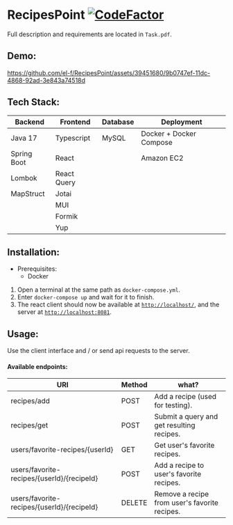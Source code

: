 # RecipesPoint [![CodeFactor](https://www.codefactor.io/repository/github/el-f/recipespoint/badge)](https://www.codefactor.io/repository/github/el-f/recipespoint)

Full description and requirements are located in `Task.pdf`.

## Demo:
https://github.com/el-f/RecipesPoint/assets/39451680/9b0747ef-11dc-4868-92ad-3e843a74518d


## Tech Stack:

| Backend     | Frontend    | Database | Deployment              |
| ----------- | ----------- | -------- | ----------------------- |
| Java 17     | Typescript  | MySQL    | Docker + Docker Compose |
| Spring Boot | React       |          | Amazon EC2              |
| Lombok      | React Query |          |                         |
| MapStruct   | Jotai       |          |                         |
|             | MUI         |          |                         |
|             | Formik      |          |                         |
|             | Yup         |          |                         |

## Installation:

- Prerequisites:
  - Docker

1. Open a terminal at the same path as `docker-compose.yml`.
2. Enter `docker-compose up` and wait for it to finish.
3. The react client should now be available at [`http://localhost/`](http://localhost/), and the server at [`http://localhost:8081`](http://localhost:8081).

## Usage:

Use the client interface and / or send api requests to the server.

#### Available endpoints:

| URI                                        | Method | what?                                         |
| ------------------------------------------ | ------ | --------------------------------------------- |
| recipes/add                                | POST   | Add a recipe (used for testing).              |
| recipes/get                                | POST   | Submit a query and get resulting recipes.     |
| users/favorite-recipes/{userId}            | GET    | Get user's favorite recipes.                  |
| users/favorite-recipes/{userId}/{recipeId} | POST   | Add a recipe to user's favorite recipes.      |
| users/favorite-recipes/{userId}/{recipeId} | DELETE | Remove a recipe from user's favorite recipes. |
